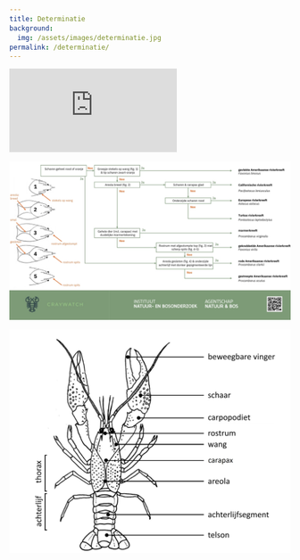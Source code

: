 ```yaml
---
title: Determinatie
background:
  img: /assets/images/determinatie.jpg
permalink: /determinatie/
---
```


<div class="ratio ratio-16x9 mb-3">
<iframe src="https://www.youtube.com/embed/watch?v=sOk3d7kjzTI" frameborder="0" allow="accelerometer; autoplay; clipboard-write; encrypted-media; gyroscope; picture-in-picture; web-share" referrerpolicy="strict-origin-when-cross-origin" allowfullscreen></iframe>
</div>

[![alt text](/assets/images/craywatch_key.jpg)](/assets/images/craywatch_key.jpg)


![alt text](/assets/images/morfologie_cor.jpg)
